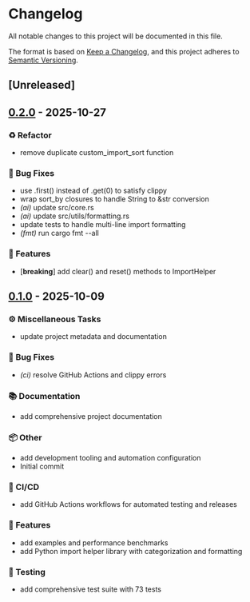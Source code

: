 # Changelog

All notable changes to this project will be documented in this file.

The format is based on [Keep a Changelog](https://keepachangelog.com/en/1.0.0/),
and this project adheres to [Semantic Versioning](https://semver.org/spec/v2.0.0.html).

## [Unreleased]

## [0.2.0](https://github.com/timrabl/rs-py-import-helper/compare/v0.1.0...v0.2.0) - 2025-10-27

### ♻️  Refactor

- remove duplicate custom_import_sort function

### 🐛 Bug Fixes

- use .first() instead of .get(0) to satisfy clippy
- wrap sort_by closures to handle String to &str conversion
- *(ai)* update src/core.rs
- *(ai)* update src/utils/formatting.rs
- update tests to handle multi-line import formatting
- *(fmt)* run cargo fmt --all

### 🚀 Features

- [**breaking**] add clear() and reset() methods to ImportHelper

## [0.1.0](https://github.com/timrabl/rs-py-import-helper/releases/tag/v0.1.0) - 2025-10-09

### ⚙️  Miscellaneous Tasks

- update project metadata and documentation

### 🐛 Bug Fixes

- *(ci)* resolve GitHub Actions and clippy errors

### 📚 Documentation

- add comprehensive project documentation

### 📦 Other

- add development tooling and automation configuration
- Initial commit

### 🔁 CI/CD

- add GitHub Actions workflows for automated testing and releases

### 🚀 Features

- add examples and performance benchmarks
- add Python import helper library with categorization and formatting

### 🧪 Testing

- add comprehensive test suite with 73 tests
